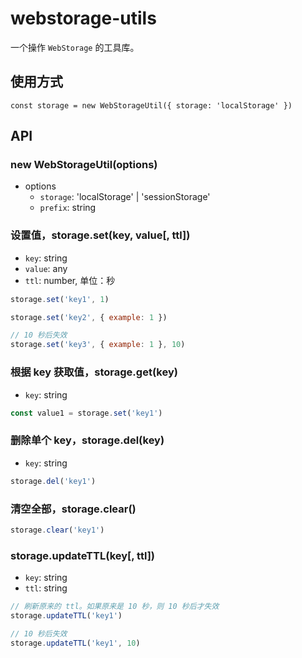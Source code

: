 # webstorage-utils
一个操作 `WebStorage` 的工具库。

## 使用方式
```
const storage = new WebStorageUtil({ storage: 'localStorage' })
```

## API
### new WebStorageUtil(options)
- options
  - `storage`: 'localStorage' | 'sessionStorage'
  - `prefix`: string 

### 设置值，storage.set(key, value[, ttl])
- `key`: string
- `value`: any
- `ttl`: number, 单位：秒

```javascript
storage.set('key1', 1)

storage.set('key2', { example: 1 })

// 10 秒后失效
storage.set('key3', { example: 1 }, 10)
```

### 根据 key 获取值，storage.get(key)
- `key`: string

```javascript
const value1 = storage.set('key1')
```

### 删除单个 key，storage.del(key)
- `key`: string

```javascript
storage.del('key1')
```

### 清空全部，storage.clear()

```javascript
storage.clear('key1')
```

### storage.updateTTL(key[, ttl])
- `key`: string
- `ttl`: string

```javascript
// 刷新原来的 ttl。如果原来是 10 秒，则 10 秒后才失效
storage.updateTTL('key1')

// 10 秒后失效
storage.updateTTL('key1', 10)
```